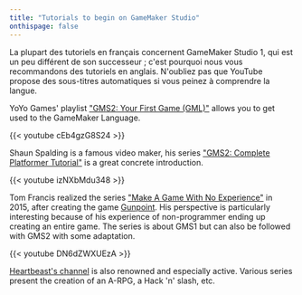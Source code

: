 ```yaml
---
title: "Tutorials to begin on GameMaker Studio"
onthispage: false
---
```


La plupart des tutoriels en français concernent GameMaker Studio 1, qui est un peu différent de son successeur ; c'est pourquoi nous vous recommandons des tutoriels en anglais. N'oubliez pas que YouTube propose des sous-titres automatiques si vous peinez à comprendre la langue.

YoYo Games' playlist ["GMS2: Your First Game (GML)"](https://www.youtube.com/playlist?list=PLhIbBGhnxj5IcGWhJQNF5hScmCCn4M3xg) allows you to get used to the GameMaker Language.

{{< youtube cEb4gzG8S24 >}}

Shaun Spalding is a famous video maker, his series ["GMS2: Complete Platformer Tutorial"](https://www.youtube.com/playlist?list=PLPRT_JORnIupqWsjRpJZjG07N01Wsw_GJ) is a great concrete introduction.

{{< youtube izNXbMdu348 >}}

Tom Francis realized the series ["Make A Game With No Experience"](https://www.youtube.com/playlist?list=PLUtKzyIe0aB2HjpmBhnsHpK7ig0z7ohWw) in 2015, after creating the game [Gunpoint](https://store.steampowered.com/app/206190/Gunpoint/). His perspective is particularly interesting because of his experience of non-programmer ending up creating an entire game. The series is about GMS1 but can also be followed with GMS2 with some adaptation.

{{< youtube DN6dZWXUEzA >}}

[Heartbeast's channel](https://www.youtube.com/user/uheartbeast) is also renowned and especially active. Various series present the creation of an A-RPG, a Hack 'n' slash, etc.